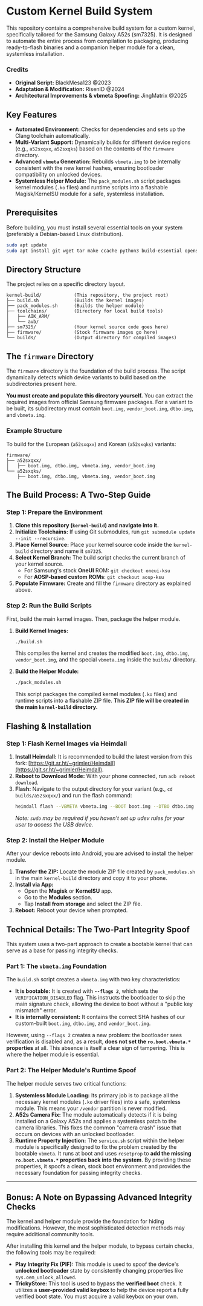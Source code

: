 # Custom Kernel Build System

This repository contains a comprehensive build system for a custom kernel, specifically tailored for the Samsung Galaxy A52s (sm7325). It is designed to automate the entire process from compilation to packaging, producing ready-to-flash binaries and a companion helper module for a clean, systemless installation.

### Credits

*   **Original Script:** BlackMesa123 @2023
*   **Adaptation & Modification:** RisenID @2024
*   **Architectural Improvements & vbmeta Spoofing:** JingMatrix @2025

## Key Features

*   **Automated Environment:** Checks for dependencies and sets up the Clang toolchain automatically.
*   **Multi-Variant Support:** Dynamically builds for different device regions (e.g., `a52sxqxx`, `a52sxqks`) based on the contents of the `firmware` directory.
*   **Advanced `vbmeta` Generation:** Rebuilds `vbmeta.img` to be internally consistent with the new kernel hashes, ensuring bootloader compatibility on unlocked devices.
*   **Systemless Helper Module:** The `pack_modules.sh` script packages kernel modules (`.ko` files) and runtime scripts into a flashable Magisk/KernelSU module for a safe, systemless installation.

## Prerequisites

Before building, you must install several essential tools on your system (preferably a Debian-based Linux distribution).

```bash
sudo apt update
sudo apt install git wget tar make ccache python3 build-essential openssl
```

## Directory Structure

The project relies on a specific directory layout.

```
kernel-build/            (This repository, the project root)
├── build.sh             (Builds the kernel images)
├── pack_modules.sh      (Builds the helper module)
├── toolchains/          (Directory for local build tools)
│   ├── AIK_ARM/
│   └── avb/
├── sm7325/              (Your kernel source code goes here)
├── firmware/            (Stock firmware images go here)
└── builds/              (Output directory for compiled images)
```

## The `firmware` Directory

The `firmware` directory is the foundation of the build process. The script dynamically detects which device variants to build based on the subdirectories present here.

**You must create and populate this directory yourself.** You can extract the required images from official Samsung firmware packages. For a variant to be built, its subdirectory must contain `boot.img`, `vendor_boot.img`, `dtbo.img`, and `vbmeta.img`.

### Example Structure
To build for the European (`a52sxqxx`) and Korean (`a52sxqks`) variants:
```
firmware/
├── a52sxqxx/
│   ├── boot.img, dtbo.img, vbmeta.img, vendor_boot.img
└── a52sxqks/
    ├── boot.img, dtbo.img, vbmeta.img, vendor_boot.img
```

## The Build Process: A Two-Step Guide

### Step 1: Prepare the Environment
1.  **Clone this repository (`kernel-build`) and navigate into it.**
2.  **Initialize Toolchains:** If using Git submodules, run `git submodule update --init --recursive`.
3.  **Place Kernel Source:** Place your kernel source code inside the `kernel-build` directory and name it `sm7325`.
4.  **Select Kernel Branch:** The build script checks the current branch of your kernel source.
    *   For Samsung's stock **OneUI** ROM: `git checkout oneui-ksu`
    *   For **AOSP-based custom ROMs**: `git checkout aosp-ksu`
5.  **Populate Firmware:** Create and fill the `firmware` directory as explained above.

### Step 2: Run the Build Scripts

First, build the main kernel images. Then, package the helper module.

1.  **Build Kernel Images:**
    ```bash
    ./build.sh
    ```
    This compiles the kernel and creates the modified `boot.img`, `dtbo.img`, `vendor_boot.img`, and the special `vbmeta.img` inside the `builds/` directory.

2.  **Build the Helper Module:**
    ```bash
    ./pack_modules.sh
    ```
    This script packages the compiled kernel modules (`.ko` files) and runtime scripts into a flashable ZIP file. **This ZIP file will be created in the main `kernel-build` directory.**

## Flashing & Installation

### Step 1: Flash Kernel Images via Heimdall
1.  **Install Heimdall:** It is recommended to build the latest version from this fork: [https://git.sr.ht/~grimler/Heimdall](https://git.sr.ht/~grimler/Heimdall).
2.  **Reboot to Download Mode:** With your phone connected, run `adb reboot download`.
3.  **Flash:** Navigate to the output directory for your variant (e.g., `cd builds/a52sxqxx/`) and run the flash command:
    ```bash
    heimdall flash --VBMETA vbmeta.img --BOOT boot.img --DTBO dtbo.img --VENDOR_BOOT vendor_boot.img
    ```
    *Note: `sudo` may be required if you haven't set up udev rules for your user to access the USB device.*

### Step 2: Install the Helper Module
After your device reboots into Android, you are advised to install the helper module.

1.  **Transfer the ZIP:** Locate the module ZIP file created by `pack_modules.sh` in the main `kernel-build` directory and copy it to your phone.
2.  **Install via App:**
    *   Open the **Magisk** or **KernelSU** app.
    *   Go to the **Modules** section.
    *   Tap **Install from storage** and select the ZIP file.
3.  **Reboot:** Reboot your device when prompted.

## Technical Details: The Two-Part Integrity Spoof

This system uses a two-part approach to create a bootable kernel that can serve as a base for passing integrity checks.

### Part 1: The `vbmeta.img` Foundation
The `build.sh` script creates a `vbmeta.img` with two key characteristics:
*   **It is bootable:** It is created with **`--flags 2`**, which sets the `VERIFICATION_DISABLED` flag. This instructs the bootloader to skip the main signature check, allowing the device to boot without a "public key mismatch" error.
*   **It is internally consistent:** It contains the correct SHA hashes of our custom-built `boot.img`, `dtbo.img`, and `vendor_boot.img`.

However, using `--flags 2` creates a new problem: the bootloader sees verification is disabled and, as a result, **does not set the `ro.boot.vbmeta.*` properties** at all. This absence is itself a clear sign of tampering. This is where the helper module is essential.

### Part 2: The Helper Module's Runtime Spoof
The helper module serves two critical functions:

1.  **Systemless Module Loading:** Its primary job is to package all the necessary kernel modules (`.ko` driver files) into a safe, systemless module. This means your `/vendor` partition is never modified.
2.  **A52s Camera Fix:** The module automatically detects if it is being installed on a Galaxy A52s and applies a systemless patch to the camera libraries. This fixes the common "camera crash" issue that occurs on devices with an unlocked bootloader.
3.  **Runtime Property Injection:** The `service.sh` script within the helper module is specifically designed to fix the problem created by the bootable `vbmeta`. It runs at boot and uses `resetprop` to **add the missing `ro.boot.vbmeta.*` properties back into the system**. By providing these properties, it spoofs a clean, stock boot environment and provides the necessary foundation for passing integrity checks.

---

## Bonus: A Note on Bypassing Advanced Integrity Checks

The kernel and helper module provide the foundation for hiding modifications. However, the most sophisticated detection methods may require additional community tools.

After installing this kernel and the helper module, to bypass certain checks, the following tools may be required:

*   **Play Integrity Fix (PIF):** This module is used to spoof the device's **unlocked bootloader** state by consistently changing properties like `sys.oem_unlock_allowed`.
*   **TrickyStore:** This tool is used to bypass the **verified boot** check. It utilizes a **user-provided valid keybox** to help the device report a fully verified boot state. You must acquire a valid keybox on your own.
